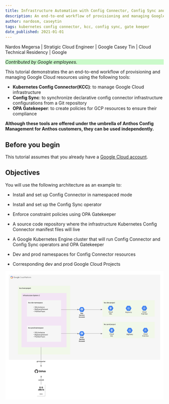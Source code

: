 ```yaml
---
title: Infrastructure Automation with Config Connector, Config Sync and Gatekeeper
description: An end-to-end workflow of provisioning and managing Google Cloud resources using Config Connector, Config Sync and OPA Gatekeeper
author: nardosm, caseytin
tags: kubernetes config connector, kcc, config sync, gate keeper
date_published: 2021-01-01
---
```


Nardos Megersa | Stratigic Cloud Engineer | Google
Casey Tin | Cloud Technical Residency | Google

<p style="background-color:#CAFACA;"><i>Contributed by Google employees.</i></p>

This tutorial demonstrates the an end-to-end workflow of provisioning and managing Google Cloud resources using the following tools:

* **Kubernetes Config Connector(KCC)**: to manage Google Cloud infrastructure
* **Config Sync**: to synchronize declarative config connector infrastructure configurations from a Git repository
* **OPA Gatekeeper**: to create policies for GCP resources to ensure their compliance

**Although these tools are offered under the umbrella of Anthos Config Management for Anthos customers, they can be used independently.**


## Before you begin

This tutorial assumes that you already have a [Google Cloud account](https://console.cloud.google.com/freetrial).

## Objectives



You will use the following architecture as an example to:
* Install and set up Config Connector in namespaced mode 
* Install and set up the Config Sync operator
* Enforce constraint policies using OPA Gatekeeper

* A source code repository where the infrastructure Kubernetes Config Connector manifest files will live
* A Google Kubernetes Engine cluster that will run Config Connector and Config Sync operators and OPA Gatekeeper
* Dev and prod namespaces for Config Connector resources
* Corresponding dev and prod Google Cloud Projects 

![Sample Architecture](sample-architecture.png)


